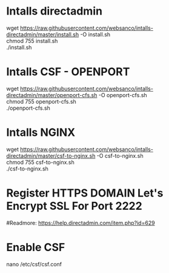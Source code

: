 # Intalls directadmin

wget https://raw.githubusercontent.com/websanco/intalls-directadmin/master/install.sh -O install.sh  
chmod 755 install.sh  
./install.sh  


# Intalls CSF - OPENPORT  
wget https://raw.githubusercontent.com/websanco/intalls-directadmin/master/openport-cfs.sh -O openport-cfs.sh  
chmod 755 openport-cfs.sh  
./openport-cfs.sh  

# Intalls NGINX
wget https://raw.githubusercontent.com/websanco/intalls-directadmin/master/csf-to-nginx.sh -O csf-to-nginx.sh  
chmod 755 csf-to-nginx.sh  
./csf-to-nginx.sh

# Register HTTPS DOMAIN Let's Encrypt SSL For Port 2222
#Readmore: https://help.directadmin.com/item.php?id=629

# Enable CSF
nano /etc/csf/csf.conf



